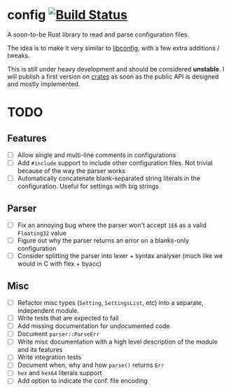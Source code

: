 # config [![Build Status](https://travis-ci.org/filipegoncalves/rust-config.svg?branch=master)](https://travis-ci.org/filipegoncalves/rust-config)

A soon-to-be Rust library to read and parse configuration files.

The idea is to make it very similar to [libconfig](http://www.hyperrealm.com/libconfig/), with a few extra additions / tweaks.

This is still under heavy development and should be considered **unstable**. I will publish a first version on [crates](https://crates.io)
as soon as the public API is designed and mostly implemented.

# TODO

## Features
- [ ] Allow single and multi-line comments in configurations
- [ ] Add `#include` support to include other configuration files. Not trivial because of the way the parser works
- [ ] Automatically concatenate blank-separated string literals in the configuration. Useful for settings with big strings

## Parser
- [ ] Fix an annoying bug where the parser won't accept `1E6` as a valid `Floating32` value
- [ ] Figure out why the parser returns an error on a blanks-only configuration
- [ ] Consider splitting the parser into lexer + syntax analyser (much like we would in C with flex + byacc)

## Misc
- [ ] Refactor misc types (`Setting`, `SettingsList`, etc) into a separate, independent module.
- [ ] Write tests that are expected to fail
- [ ] Add missing documentation for undocumented code
- [ ] Document `parser::ParseErr`
- [ ] Write misc documentation with a high level description of the module and its features
- [ ] Write integration tests
- [ ] Document when, why and how `parse()` returns `Err`
- [ ] `hex` and `hex64` literals support
- [ ] Add option to indicate the conf. file encoding
